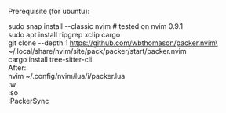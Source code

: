 Prerequisite (for ubuntu):

sudo snap install --classic nvim # tested on nvim 0.9.1  
sudo apt install ripgrep xclip cargo  
git clone --depth 1 https://github.com/wbthomason/packer.nvim\
 ~/.local/share/nvim/site/pack/packer/start/packer.nvim  
cargo install tree-sitter-cli  
After:  
    nvim ~/.config/nvim/lua/i/packer.lua  
    :w  
    :so  
    :PackerSync
